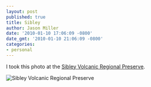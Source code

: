 ```yaml
---
layout: post
published: true
title: Sibley
author: Jason Miller
date: '2010-01-10 17:06:09 -0800'
date_gmt: '2010-01-10 21:06:09 -0800'
categories:
- personal
---
```


I took this photo at the [Sibley Volcanic Regional Preserve][].

[Sibley Volcanic Regional Preserve]: http://www.ebparks.org/parks/sibley

![Sibley Volcanic Regional Preserve]({{site.assets.url_prefix}}/images/posts/2010-01-10/sibley-volcanic-preserve.jpg "Sibley Volcanic Regional Preserve")
